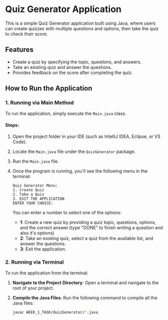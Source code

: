 # Quiz Generator Application

This is a simple Quiz Generator application built using Java, where users can create quizzes with multiple questions and options, then take the quiz to check their score.

## Features
- Create a quiz by specifying the topic, questions, and answers.
- Take an existing quiz and answer the questions.
- Provides feedback on the score after completing the quiz.

## How to Run the Application

### 1. Running via Main Method
To run the application, simply execute the `Main.java` class.

#### Steps:
1. Open the project folder in your IDE (such as IntelliJ IDEA, Eclipse, or VS Code).
2. Locate the `Main.java` file under the `QuizGenerator` package.
3. Run the `Main.java` file.
4. Once the program is running, you'll see the following menu in the terminal:

    ```plaintext
    Quiz Generator Menu:
    1. Create Quiz
    2. Take a Quiz
    3. EXIT THE APPLICATION
    ENTER YOUR CHOICE:
    ```

    You can enter a number to select one of the options:

    - **1**: Create a new quiz by providing a quiz topic, questions, options, and the correct answer.(type "DONE" to finish writing a question and also it's options)
    - **2**: Take an existing quiz, select a quiz from the available list, and answer the questions.
    - **3**: Exit the application.

### 2. Running via Terminal
To run the application from the terminal:

1. **Navigate to the Project Directory**:
   Open a terminal and navigate to the root of your project.

2. **Compile the Java Files**:
   Run the following command to compile all the Java files:
   ```bash
   javac WEEK_1_TASK/QuizGenerator/*.java

